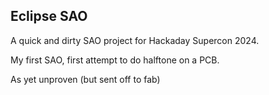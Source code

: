 ## Eclipse SAO

A quick and dirty SAO project for Hackaday Supercon 2024.

My first SAO, first attempt to do halftone on a PCB.

As yet unproven (but sent off to fab)
